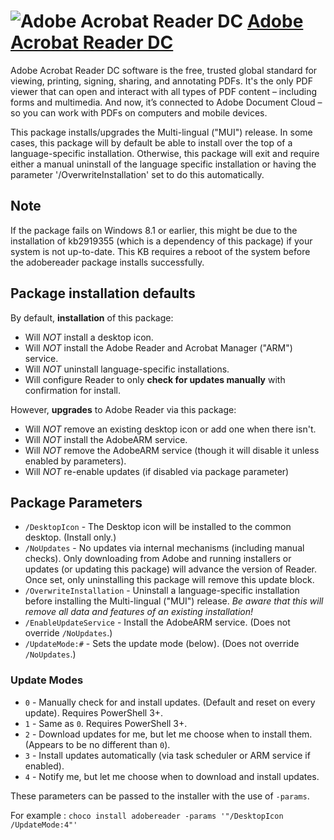 # ![Adobe Acrobat Reader DC](https://cdn.jsdelivr.net/gh/pauby/ChocoPackages@fb3fc3a/icons/adobereader.png "Adobe Acrobat Reader DC Logo") [Adobe Acrobat Reader DC](https://chocolatey.org/packages/adobereader)

Adobe Acrobat Reader DC software is the free, trusted global standard for viewing, printing, signing, sharing, and annotating PDFs. It's the only PDF viewer that can open and interact with all types of PDF content – including forms and multimedia. And now, it’s connected to Adobe Document Cloud – so you can work with PDFs on computers and mobile devices.

This package installs/upgrades the Multi-lingual ("MUI") release. In some cases, this package will by default be able to install over the top of a language-specific installation. Otherwise, this package will exit and require either a manual uninstall of the language specific installation or having the parameter '/OverwriteInstallation' set to do this automatically.

## Note

If the package fails on Windows 8.1 or earlier, this might be due to the installation of kb2919355 (which is a dependency of this package) if your system is not up-to-date. This KB requires a reboot of the system before the adobereader package installs successfully.

## Package installation defaults

By default, **installation** of this package:

- Will _NOT_ install a desktop icon.
- Will _NOT_ install the Adobe Reader and Acrobat Manager ("ARM") service.
- Will _NOT_ uninstall language-specific installations.
- Will configure Reader to only **check for updates manually** with confirmation for install.

However, **upgrades** to Adobe Reader via this package:

- Will _NOT_ remove an existing desktop icon or add one when there isn't.
- Will _NOT_ install the AdobeARM service.
- Will _NOT_ remove the AdobeARM service (though it will disable it unless enabled by parameters).
- Will _NOT_ re-enable updates (if disabled via package parameter)

## Package Parameters

- `/DesktopIcon` - The Desktop icon will be installed to the common desktop. (Install only.)
- `/NoUpdates` - No updates via internal mechanisms (including manual checks). Only downloading from Adobe and running installers or updates (or updating this package) will advance the version of Reader. Once set, only uninstalling this package will remove this update block.
- `/OverwriteInstallation` - Uninstall a language-specific installation before installing the Multi-lingual ("MUI") release. _Be aware that this will remove all data and features of an existing installation!_
- `/EnableUpdateService` - Install the AdobeARM service. (Does not override `/NoUpdates`.)
- `/UpdateMode:#` - Sets the update mode (below). (Does not override `/NoUpdates`.)

### Update Modes

- `0` - Manually check for and install updates. (Default and reset on every update). Requires PowerShell 3+.
- `1` - Same as `0`. Requires PowerShell 3+.
- `2` - Download updates for me, but let me choose when to install them. (Appears to be no different than `0`).
- `3` - Install updates automatically (via task scheduler or ARM service if enabled).
- `4` - Notify me, but let me choose when to download and install updates.

These parameters can be passed to the installer with the use of `-params`.

For example :
`choco install adobereader -params '"/DesktopIcon /UpdateMode:4"'`

